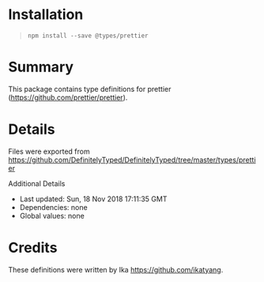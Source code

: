 # Installation
> `npm install --save @types/prettier`

# Summary
This package contains type definitions for prettier (https://github.com/prettier/prettier).

# Details
Files were exported from https://github.com/DefinitelyTyped/DefinitelyTyped/tree/master/types/prettier

Additional Details
 * Last updated: Sun, 18 Nov 2018 17:11:35 GMT
 * Dependencies: none
 * Global values: none

# Credits
These definitions were written by Ika <https://github.com/ikatyang>.

